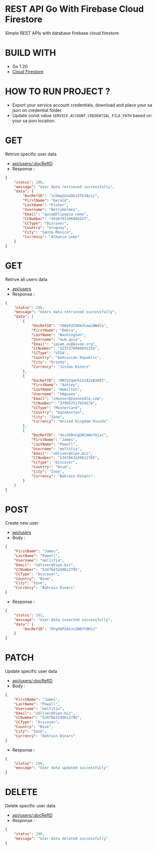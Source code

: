 # REST API Go With Firebase Cloud Firestore
Simple REST APIs with database firebase cloud firestore
# BUILD WITH
- Go 1.20
- [Cloud Firestore](https://firebase.google.com/docs/firestore/quickstart)

# HOW TO RUN PROJECT ?
- Export your service account credentials, download and place your sa json on credential folder.
- Update const value `SERVICE_ACCOUNT_CREDENTIAL_FILE_PATH` based on your sa json location.

# GET
Retrive specific user data
- [api/users/:docRefID](localhost:8080/api/users/:docRefID)
- Response :

```json 
{
    "status": 200,
    "message": "User data retrieved successfully",
    "data": {
        "DocRefID": "iCOmqSXxG8bJZfVJ8iuj",
        "FirstName": "Gerald",
        "LastName": "Fisher",
        "Username": "BettyHolmes",
        "Email": "quia@Flipopia.name",
        "CCNumber": "4916791396904137",
        "CCType": "Discover",
        "Country": "Uruguay",
        "City": "Santa Monica",
        "Currency": "Albania Leke"
    }
}
```

# GET
Retrive all users data
- [api/users](localhost:8080/api/users)
- Response :

```json 
{
    "status": 200,
    "message": "Users data retrieved successfully",
    "data": [
        {
            "DocRefID": "76KbFdZd8kVCawLNBUle",
            "FirstName": "Debra",
            "LastName": "Washington",
            "Username": "eum_quia",
            "Email": "ipsam_ex@Aivee.org",
            "CCNumber": "5237378900055256",
            "CCType": "VISA",
            "Country": "Dominican Republic",
            "City": "Orinda",
            "Currency": "Jordan Dinars"
        },
        {
            "DocRefID": "M0tbZqmFkS3J42xWJ697",
            "FirstName": "Ashley",
            "LastName": "Hamilton",
            "Username": "hNguyen",
            "Email": "cHunter@Zoonoodle.com",
            "CCNumber": "379957517654574",
            "CCType": "MasterCard",
            "Country": "Kazakhstan",
            "City": "Ione",
            "Currency": "United Kingdom Pounds"
        },
        {
            "DocRefID": "XeidVNtUgURCANof8jxc",
            "FirstName": "James",
            "LastName": "Powell",
            "Username": "mollitia",
            "Email": "uOliver@Vipe.biz",
            "CCNumber": "5347663249612785",
            "CCType": "Discover",
            "Country": "Niue",
            "City": "Ione",
            "Currency": "Bahrain Dinars"
        }
    ]
}
```

# POST
Create new user
- [api/users](localhost:8080/api/users)
- Body :

```json 
{
    "FirstName": "James",
    "LastName": "Powell",
    "Username": "mollitia",
    "Email": "uOliver@Vipe.biz",
    "CCNumber": "5347663249612785",
    "CCType": "Discover",
    "Country": "Niue",
    "City": "Ione",
    "Currency": "Bahrain Dinars"
}
```

- Response :

```json 
{
    "status": 201,
    "message": "User data inserted successfully",
    "data": {
        "DocRefID": "DYyDOPZ8nJzZWB7Y965J"
    }
}
```

# PATCH
Update specific user data
- [api/users/:docRefID](localhost:8080/api/users/:docRefID)
- Body :

```json 
{
    "FirstName": "James",
    "LastName": "Powell",
    "Username": "mollitia",
    "Email": "uOliver@Vipe.biz",
    "CCNumber": "5347663249612785",
    "CCType": "Discover",
    "Country": "Niue",
    "City": "Ione",
    "Currency": "Bahrain Dinars"
}
```

- Response :

```json 
{
    "status": 200,
    "message": "User data updated successfully"
}
```


# DELETE
Delete specific user data
- [api/users/:docRefID](localhost:8080/api/users/:docRefID)
- Response :

```json 
{
    "status": 200,
    "message": "User data deleted successfully"
}
```